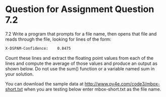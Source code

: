 # Question for Assignment Question 7.2

7.2 Write a program that prompts for a file name, then opens that file and reads through the file, looking for lines of the form:

```sh
X-DSPAM-Confidence:    0.8475
```

Count these lines and extract the floating point values from each of the lines and compute the average of those values and produce an output as shown below. Do not use the sum() function or a variable named sum in your solution.

You can download the sample data at http://www.py4e.com/code3/mbox-short.txt when you are testing below enter mbox-short.txt as the file name.
